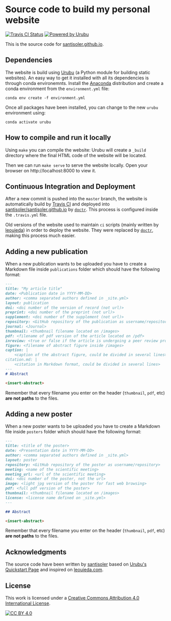 # Source code to build my personal website

[![Travis CI Status](https://img.shields.io/travis/santisoler/website/master.svg?style=for-the-badge)](https://travis-ci.org/santisoler/website)
[![Powered by Urubu](https://img.shields.io/badge/powered_by-urubu-blue.svg?style=for-the-badge)](http://urubu.jandecaluwe.com/)

This is the source code for
[santisoler.github.io](https://santisoler.github.io).


## Dependencies

The website is build using [Urubu](http://urubu.jandecaluwe.com/) (a Python module for
building static websites).
An easy way to get it installed with all its dependencies is through conda environemnts.
Install the [Anaconda](https://www.anaconda.com/) distribution and create a conda
environment from the `environment.yml` file:

```
conda env create -f environment.yml
```

Once all packages have been installed, you can change to the new `urubu` environment
using:

```
conda activate urubu
```


## How to compile and run it locally

Using `make` you can compile the website: Urubu will create a `_build` directory where
the final HTML code of the website will be located.

Then we can run `make serve` to serve the website locally. Open your browser on
http://localhost:8000 to view it.


## Continuous Integration and Deployment

After a new commit is pushed into the `master` branch, the website is automatically
build by [Travis CI](https://travis-ci.org) and deployed into
[santisoler/santisoler.github.io](https://www.github.com/santisoler/santisoler.github.io) by [`doctr`](https://drdoctr.github.io).
This process is configured inside the `.travis.yml` file.

Old versions of the website used to maintain `ci` scripts (mainly written by
[leouieda](https://www.leouieda.com)) in order to deploy the website. They were replaced
by [`doctr`](https://drdoctr.github.io), making this process much easier.

## Adding a new publication

When a new publication wants to be uploaded you have to create a Markdown file inside
`publications` folder which should have the following format:

```markdown
---
title: "My article title"
date: <Publication date in YYYY-MM-DD>
author: <comma separated authors defined in _site.yml>
layout: publication
doi: <doi number of the version of record (not url)>
preprint: <doi number of the preprint (not url)>
supplement: <doi number of the supplement (not url)>
repository: <GitHub repository of the publication as username/repository>
journal: <Journal>
thumbnail: <thumbnail filename located on /images>
pdf: <filename of pdf version of the article located on /pdf>
inreview: <true or false if the article is undergoing a peer review process>
figure: <filename of abstract figure inside /images>
caption: |
    <caption of the abstract figure, could be divided in several lines>
citation.md: |
    <citation in Markdown format, could be divided in several lines>
---
# Abstract

<insert-abstract>
```

Remember that every filename you enter on the header (`thumbnail`, `pdf`, etc) **are not
paths** to the files.


## Adding a new poster

When a new poster wants to be uploaded you have to create a Markdown file inside
`posters` folder which should have the following format:

```markdown
---
title: <title of the poster>
date: <Presentation date in YYYY-MM-DD>
author: <comma separated authors defined in _site.yml>
layout: poster
repository: <GitHub repository of the poster as username/repository>
meeting: <name of the scientific meeting>
meeting_url: <url of the scientific meeting>
doi: <doi number of the poster, not the url>
image: <light jpg version of the poster for fast web browsing>
pdf: <full pdf version of the poster>
thumbnail: <thumbnail filename located on /images>
license: <license name defined on _site.yml>
---

## Abstract

<insert-abstract>
```

Remember that every filename you enter on the header (`thumbnail`, `pdf`, etc) **are not
paths** to the files.



## Acknowledgments

The source code have been written by [santisoler](https://santisoler.github.io) based on
[Urubu's Quickstart Page](https://github.com/jandecaluwe/urubu-quickstart/) and inspired
on [leouieda.com](https://www.leouieda.com).


## License

This work is licensed under a [Creative Commons Attribution 4.0 International
License][cc-by].

[![CC BY 4.0][cc-by-image]][cc-by]

[cc-by]: http://creativecommons.org/licenses/by/4.0/
[cc-by-image]: https://i.creativecommons.org/l/by/4.0/88x31.png

